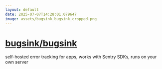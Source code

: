 ```yaml
---
layout: default
date: 2025-07-07T14:28:01.079647
image: assets/bugsink_bugsink_cropped.png
---
```


# [bugsink/bugsink](https://github.com/bugsink/bugsink)

self-hosted error tracking for apps, works with Sentry SDKs, runs on your own server

